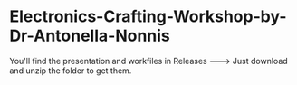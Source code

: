 # Electronics-Crafting-Workshop-by-Dr-Antonella-Nonnis

You'll find the presentation and workfiles in Releases ---> 
Just download and unzip the folder to get them.


